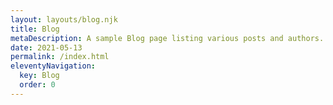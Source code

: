 ```yaml
---
layout: layouts/blog.njk
title: Blog
metaDescription: A sample Blog page listing various posts and authors.
date: 2021-05-13
permalink: /index.html
eleventyNavigation:
  key: Blog
  order: 0
---
```

